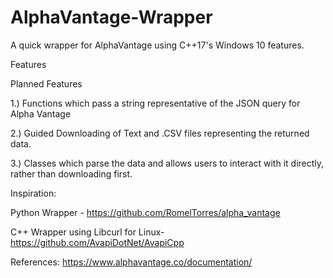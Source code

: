 # AlphaVantage-Wrapper
A quick wrapper for AlphaVantage using C++17's Windows 10 features.

Features

Planned Features

1.) Functions which pass a string representative of the JSON query for Alpha Vantage

2.) Guided Downloading of Text and .CSV files representing the returned data.

3.) <Maybe> Classes which parse the data and allows users to interact with it directly, rather than downloading first.

Inspiration:

Python Wrapper - https://github.com/RomelTorres/alpha_vantage

C++ Wrapper using Libcurl for Linux- https://github.com/AvapiDotNet/AvapiCpp

References:
https://www.alphavantage.co/documentation/
